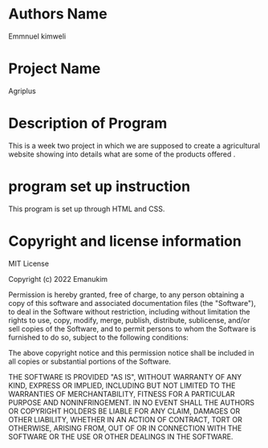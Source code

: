 # Authors Name
Emmnuel kimweli
# Project Name
Agriplus
# Description of Program
This is a week two project in which we are supposed to create a agricultural website showing into details what are some of the products offered  .
# program set up instruction
This program is set up through HTML and CSS.
# Copyright and license information
MIT License

Copyright (c) 2022 Emanukim

Permission is hereby granted, free of charge, to any person obtaining a copy of this software and associated documentation files (the "Software"), to deal in the Software without restriction, including without limitation the rights to use, copy, modify, merge, publish, distribute, sublicense, and/or sell copies of the Software, and to permit persons to whom the Software is furnished to do so, subject to the following conditions:

The above copyright notice and this permission notice shall be included in all copies or substantial portions of the Software.

THE SOFTWARE IS PROVIDED "AS IS", WITHOUT WARRANTY OF ANY KIND, EXPRESS OR IMPLIED, INCLUDING BUT NOT LIMITED TO THE WARRANTIES OF MERCHANTABILITY, FITNESS FOR A PARTICULAR PURPOSE AND NONINFRINGEMENT. IN NO EVENT SHALL THE AUTHORS OR COPYRIGHT HOLDERS BE LIABLE FOR ANY CLAIM, DAMAGES OR OTHER LIABILITY, WHETHER IN AN ACTION OF CONTRACT, TORT OR OTHERWISE, ARISING FROM, OUT OF OR IN CONNECTION WITH THE SOFTWARE OR THE USE OR OTHER DEALINGS IN THE SOFTWARE.
